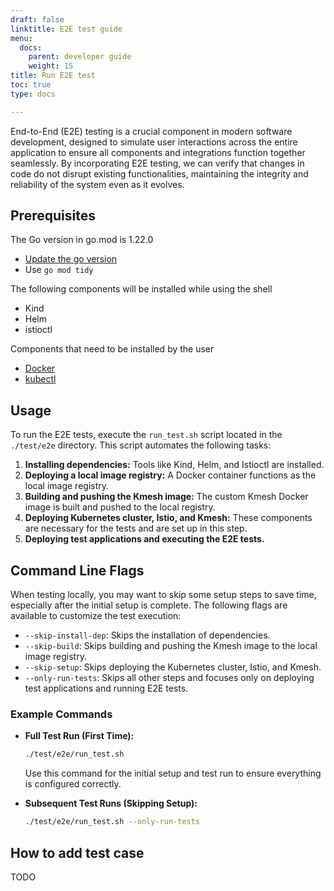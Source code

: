 ```yaml
---
draft: false
linktitle: E2E test guide
menu:
  docs:
    parent: developer guide
    weight: 15
title: Run E2E test
toc: true
type: docs

---
```

End-to-End (E2E) testing is a crucial component in modern software development, designed to simulate user interactions across the entire application to ensure all components and integrations function together seamlessly. By incorporating E2E testing, we can verify that changes in code do not disrupt existing functionalities, maintaining the integrity and reliability of the system even as it evolves. 

## Prerequisites

The Go version in go.mod is 1.22.0

- [Update the go version](https://go.dev/doc/install)
- Use `go mod tidy`

The following components will be installed while using the shell

- Kind
- Helm
- istioctl 

Components that need to be installed by the user

- [Docker](https://docs.docker.com/engine/install/)
- [kubectl](https://kubernetes.io/docs/tasks/tools/)

## Usage

To run the E2E tests, execute the `run_test.sh` script located in the `./test/e2e` directory. This script automates the following tasks:

1. **Installing dependencies:** Tools like Kind, Helm, and Istioctl are installed.
2. **Deploying a local image registry:** A Docker container functions as the local image registry.
3. **Building and pushing the Kmesh image:** The custom Kmesh Docker image is built and pushed to the local registry.
4. **Deploying Kubernetes cluster, Istio, and Kmesh:** These components are necessary for the tests and are set up in this step.
5. **Deploying test applications and executing the E2E tests.**

## Command Line Flags

When testing locally, you may want to skip some setup steps to save time, especially after the initial setup is complete. The following flags are available to customize the test execution:

- `--skip-install-dep`: Skips the installation of dependencies.
- `--skip-build`: Skips building and pushing the Kmesh image to the local image registry.
- `--skip-setup`: Skips deploying the Kubernetes cluster, Istio, and Kmesh.
- `--only-run-tests`: Skips all other steps and focuses only on deploying test applications and running E2E tests.

### **Example Commands**

- **Full Test Run (First Time):**

  ```bash
  ./test/e2e/run_test.sh
  ```

  Use this command for the initial setup and test run to ensure everything is configured correctly.

- **Subsequent Test Runs (Skipping Setup):**

  ```bash
  ./test/e2e/run_test.sh --only-run-tests
  ```

## How to add test case

TODO

